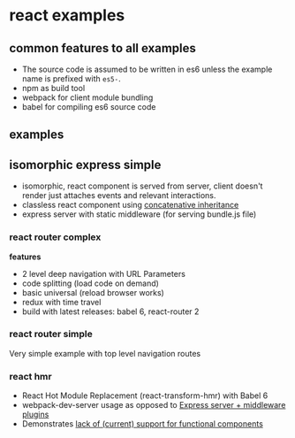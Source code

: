 # react examples

## common features to all examples
- The source code is assumed to be written in es6 unless the example name is prefixed with `es5-`.
- npm as build tool
- webpack for client module bundling
- babel for compiling es6 source code


## examples


## isomorphic express simple  
- isomorphic, react component is served from server, client doesn't render just
attaches events and relevant interactions.
- classless react component using [concatenative inheritance](https://medium.com/javascript-scene/common-misconceptions-about-inheritance-in-javascript-d5d9bab29b0a#.xe2z15u1d)
- express server with static middleware (for serving bundle.js file)


### react router complex  
**features**  
- 2 level deep navigation with URL Parameters
- code splitting (load code on demand)
- basic universal (reload browser works)
- redux with time travel
- build with latest releases: babel 6, react-router 2


### react router simple  
Very simple example with top level navigation routes


### react hmr  
- React Hot Module Replacement (react-transform-hmr) with Babel 6
- webpack-dev-server usage as opposed to [Express server + middleware plugins](https://github.com/gaearon/react-transform-boilerplate)
- Demonstrates [lack of (current) support for functional components](https://github.com/gaearon/react-transform-hmr/issues/6)
